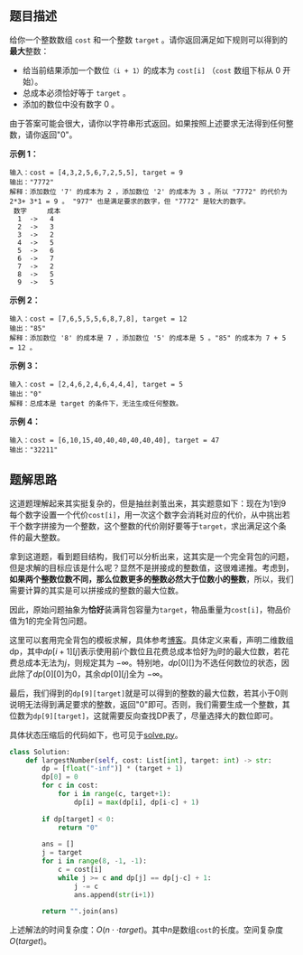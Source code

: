 ## 题目描述

给你一个整数数组 `cost` 和一个整数 `target` 。请你返回满足如下规则可以得到的**最大**整数：
- 给当前结果添加一个数位`（i + 1）`的成本为 `cost[i]` （`cost` 数组下标从 0 开始）。
- 总成本必须恰好等于 `target` 。
- 添加的数位中没有数字 0 。

由于答案可能会很大，请你以字符串形式返回。如果按照上述要求无法得到任何整数，请你返回"0"。

**示例 1：**

```
输入：cost = [4,3,2,5,6,7,2,5,5], target = 9
输出："7772"
解释：添加数位 '7' 的成本为 2 ，添加数位 '2' 的成本为 3 。所以 "7772" 的代价为 2*3+ 3*1 = 9 。 "977" 也是满足要求的数字，但 "7772" 是较大的数字。
 数字     成本
  1  ->   4
  2  ->   3
  3  ->   2
  4  ->   5
  5  ->   6
  6  ->   7
  7  ->   2
  8  ->   5
  9  ->   5
```

**示例 2：**

```
输入：cost = [7,6,5,5,5,6,8,7,8], target = 12
输出："85"
解释：添加数位 '8' 的成本是 7 ，添加数位 '5' 的成本是 5 。"85" 的成本为 7 + 5 = 12 。
```

**示例 3：**

```
输入：cost = [2,4,6,2,4,6,4,4,4], target = 5
输出："0"
解释：总成本是 target 的条件下，无法生成任何整数。
```

**示例 4：**

```
输入：cost = [6,10,15,40,40,40,40,40,40], target = 47
输出："32211"
```

## 题解思路

这道题理解起来其实挺复杂的，但是抽丝剥茧出来，其实题意如下：现在为1到9每个数字设置一个代价`cost[i]`，用一次这个数字会消耗对应的代价，从中挑出若干个数字拼接为一个整数，这个整数的代价刚好要等于`target`，求出满足这个条件的最大整数。

拿到这道题，看到题目结构，我们可以分析出来，这其实是一个完全背包的问题，但是求解的目标应该是什么呢？显然不是拼接成的整数值，这很难递推。考虑到，**如果两个整数位数不同，那么位数更多的整数必然大于位数小的整数**，所以，我们需要计算的其实是可以拼接成的整数的最大位数。 

因此，原始问题抽象为**恰好**装满背包容量为`target`，物品重量为`cost[i]`，物品价值为1的完全背包问题。

这里可以套用完全背包的模板求解，具体参考[博客](https://zhouchen.blog.csdn.net/article/details/120564709)。具体定义来看，声明二维数组dp，其中$dp[i+1][j]$表示使用前$i$个数位且花费总成本恰好为$j$时的最大位数，若花费总成本无法为$j$，则规定其为 $-\infty$。特别地，$dp[0][]$为不选任何数位的状态，因此除了$dp[0][0]$为$0$，其余$dp[0][j]$全为 $-\infty$。

最后，我们得到的`dp[9][target]`就是可以得到的整数的最大位数，若其小于$0$则说明无法得到满足要求的整数，返回"0"即可。否则，我们需要生成一个整数，其位数为`dp[9][target]`，这就需要反向查找DP表了，尽量选择大的数位即可。

具体状态压缩后的代码如下，也可见于[solve.py](./solve.py)。

```python
class Solution:
    def largestNumber(self, cost: List[int], target: int) -> str:
        dp = [float("-inf")] * (target + 1)
        dp[0] = 0
        for c in cost:
            for i in range(c, target+1):
                dp[i] = max(dp[i], dp[i-c] + 1)
        
        if dp[target] < 0:
            return "0"
        
        ans = []
        j = target
        for i in range(8, -1, -1):
            c = cost[i]
            while j >= c and dp[j] == dp[j-c] + 1:
                j -= c
                ans.append(str(i+1))
        
        return "".join(ans)
```

上述解法的时间复杂度：$O(n \cdot⋅target)$。其中$n$是数组`cost`的长度。空间复杂度$O(target)$。
